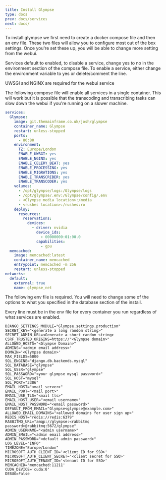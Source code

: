 ```yaml
---
title: Install Glympse
type: docs
prev: docs/services
next: docs/
---
```

To install glympse we first need to create a docker compose file and then an env file. These two files will allow you to configure most out of the box settings. Once you're set these up, you will be able to change more setting from the webui. 

Services default to enabled, to disable a service, change yes to no in the environment section of the compose file. To enable a service, either change the environment variable to yes or delete/comment the line.

UWSGI and NGINX are required for the webui service

The following compose file will enable all services in a single container. This will work but it is possible that the transcoding and transcribing tasks can slow down the webui if you're running on a slower machine. 

```yaml {filename="compose.yml"}
services:
  Glympse:
    image: git.themainframe.co.uk/josh/glympse
    container_name: Glympse
    restart: unless-stopped
    ports:
      - 80:80
    environment:
      TZ: Europe/London
      ENABLE_UWSGI: yes
      ENABLE_NGINX: yes
      ENABLE_CELERY_BEAT: yes
      ENABLE_PROCESSING: yes
      ENABLE_MIGRATIONS: yes
      ENABLE_TRANSCRIBER: yes
      ENABLE_TRANSCODER: yes
    volumes:
      - /opt/glympse/logs:/Glympse/logs
      - /opt/glympse/.env:/Glympse/config/.env
      - <Glympse media location>:/media
      - <rushes location>:/rushes:ro
    deploy:
      resources:
        reservations:
          devices:
            - driver: nvidia
              device_ids:
                - 00000000:01:00.0
              capabilities:
                - gpu     
  memcached:
    image: memcached:latest
    container_name: memcached
    entrypoint: memcached -m 256
    restart: unless-stopped                 
networks:
  default:
    external: true
    name: glympse_net
```


The following env file is required. You will need to change some of the options to what you specified in the database section of the install. 

Every line must be in the env file for every container you run regardless of what services are enabled. 

```env {filename=".env"}
DJANGO_SETTINGS_MODULE="Glympse.settings.production"
SECRET_KEY="<generate a long random string>"
SECRET_ADMIN_URL=<Generate a short random string>
CSRF_TRUSTED_ORIGINS=https://"<Glympse domain>"
ALLOWED_HOSTS="<Glympse Domain>"
ADMINS='<admin email address>'
DOMAIN='<Glympse domain>'
MAX_FIELDS=5000
SQL_ENGINE="django.db.backends.mysql"
SQL_DATABASE="glympse"
SQL_USER="glympse"
SQL_PASSWORD="<your glympse mysql password>"
SQL_HOST="mysql"
SQL_PORT="3306"
EMAIL_HOST="<mail server>"
EMAIL_PORT="<mail port>"
EMAIL_USE_TLS="<mail tls>"
EMAIL_HOST_USER="<email username>"
EMAIL_HOST_PASSWORD="<email password>"
DEFAULT_FROM_EMAIL="Glympse<glympse@example.com>"
ALLOWED_EMAIL_DOMAINS="<allowed domains for user sign up>"
REDIS_HOST="redis://redis:6379"
RABBITMQ_URL="amqp://glympse:<rabbitmq password>@rabbitmq:5672/glympse"
ADMIN_USERNAME="<admin username>"
ADMIN_EMAIL="<admin email address>"
ADMIN_PASSWORD="<default admin password>"
LOG_LEVEL="INFO"
TIMEZONE="Europe/London"
MICROSOFT_AUTH_CLIENT_ID='<client ID for SSO>'
MICROSOFT_AUTH_CLIENT_SECRET='<client secret for SSO>'
MICROSOFT_AUTH_TENANT_ID='<tenant ID for SSO>'
MEMCACHED='memcached:11211'
CUDA_DEVICE='cuda:0'
DEBUG=False
```